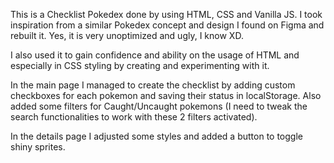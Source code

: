 This is a Checklist Pokedex done by using HTML, CSS and Vanilla JS. 
I took inspiration from a similar Pokedex concept and design I found on Figma and rebuilt it.
Yes, it is very unoptimized and ugly, I know XD.

I also used it to gain confidence and ability on the usage of HTML and especially in CSS styling by creating and experimenting with it.

In the main page I managed to create the checklist by adding custom checkboxes for each pokemon and saving their status in localStorage. 
Also added some filters for Caught/Uncaught pokemons (I need to tweak the search functionalities to work with these 2 filters activated).

In the details page I adjusted some styles and added a button to toggle shiny sprites.
